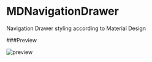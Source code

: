 # MDNavigationDrawer
Navigation Drawer styling according to Material Design

###Preview

![preview](http://www.kyleduo.com/wp-content/uploads/2015/04/preview_navigationdrawer-300x165.png)